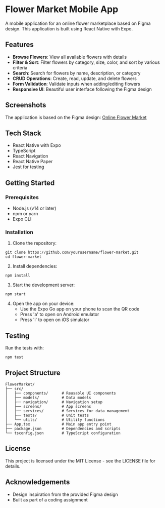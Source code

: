 # Flower Market Mobile App

A mobile application for an online flower marketplace based on Figma design. This application is built using React Native with Expo.

## Features

- **Browse Flowers**: View all available flowers with details
- **Filter & Sort**: Filter flowers by category, size, color, and sort by various criteria
- **Search**: Search for flowers by name, description, or category
- **CRUD Operations**: Create, read, update, and delete flowers
- **Form Validation**: Validate inputs when adding/editing flowers
- **Responsive UI**: Beautiful user interface following the Figma design

## Screenshots

The application is based on the Figma design: [Online Flower Market](https://www.figma.com/design/oiUII1JYivyRNMtdFuGHGw/OnlineFlowerMarket?node-id=0-1&p=f&t=nPDoGAKD0m6melJ5-0)

## Tech Stack

- React Native with Expo
- TypeScript
- React Navigation
- React Native Paper
- Jest for testing

## Getting Started

### Prerequisites

- Node.js (v14 or later)
- npm or yarn
- Expo CLI

### Installation

1. Clone the repository:
```
git clone https://github.com/yourusername/flower-market.git
cd flower-market
```

2. Install dependencies:
```
npm install
```

3. Start the development server:
```
npm start
```

4. Open the app on your device:
   - Use the Expo Go app on your phone to scan the QR code
   - Press 'a' to open on Android emulator
   - Press 'i' to open on iOS simulator

## Testing

Run the tests with:
```
npm test
```

## Project Structure

```
FlowerMarket/
├── src/
│   ├── components/      # Reusable UI components
│   ├── models/          # Data models
│   ├── navigation/      # Navigation setup
│   ├── screens/         # App screens
│   ├── services/        # Services for data management
│   ├── tests/           # Unit tests
│   └── utils/           # Utility functions
├── App.tsx              # Main app entry point
├── package.json         # Dependencies and scripts
└── tsconfig.json        # TypeScript configuration
```

## License

This project is licensed under the MIT License - see the LICENSE file for details.

## Acknowledgements

- Design inspiration from the provided Figma design
- Built as part of a coding assignment 